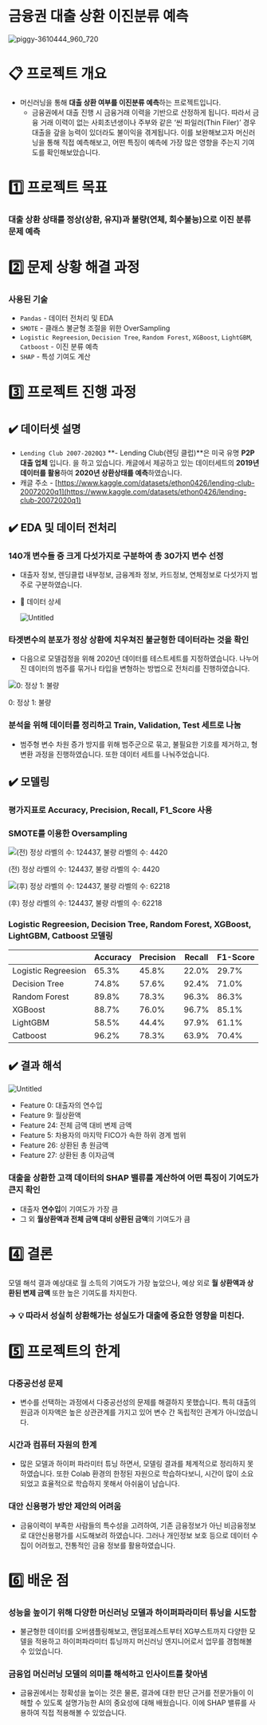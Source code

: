 # 금융권 대출 상환 이진분류 예측
![piggy-3610444_960_720](https://user-images.githubusercontent.com/86893209/181442606-f106337c-57b8-4a24-ab14-18271bf3bdaa.jpg)
# 📋 프로젝트 개요

- 머신러닝을 통해 **대출 상환 여부를 이진분류 예측**하는 프로젝트입니다.
    - 금융권에서 대출 진행 시 금융거래 이력을 기반으로 산정하게 됩니다. 따라서 금융 거래 이력이 없는 사회초년생이나 주부와 같은 ‘씬 파일러(Thin Filer)’ 경우 대출을 갚을 능력이 있더라도 불이익을 겪게됩니다. 이를 보완해보고자 머신러닝을 통해 직접 예측해보고, 어떤 특징이 예측에 가장 많은 영향을 주는지 기여도를 확인해보았습니다.

# 1️⃣ 프로젝트 목표

### 대출 상환 상태를 정상(상환, 유지)과 불량(연체, 회수불능)으로 이진 분류 문제 예측

# 2️⃣ 문제 상황 해결 과정

### 사용된 기술

- `Pandas` - 데이터 전처리 및 EDA
- `SMOTE` - 클래스 불균형 조절을 위한 OverSampling
- `Logistic Regreesion`, `Decision Tree`, `Random Forest`, `XGBoost`, `LightGBM`, `Catboost` - 이진 분류 예측
- `SHAP` - 특성 기여도 계산

# 3️⃣ 프로젝트 진행 과정

## ✔️ 데이터셋 설명

- `Lending Club 2007-2020Q3` **- Lending Club(렌딩 클럽)**은 미국 유명 **P2P 대출 업체** 입니다.
을 하고 있습니다.  캐글에서 제공하고 있는 데이터세트의 **2019년 데이터를 활용**하여 **2020년 상환상태를 예측**하였습니다.
- 캐글 주소 - [https://www.kaggle.com/datasets/ethon0426/lending-club-20072020q1](https://www.kaggle.com/datasets/ethon0426/lending-club-20072020q1)

## ✔️ EDA 및 데이터 전처리

### 140개 변수들 중 크게 다섯가지로 구분하여 총 30가지 변수 선정

- 대출자 정보, 렌딩클럽 내부정보, 금융계좌 정보, 카드정보, 연체정보로 다섯가지 범주로 구분하였습니다.
- 📁 데이터 상세
    
    ![Untitled](https://s3.us-west-2.amazonaws.com/secure.notion-static.com/bd74c1d4-c692-4dbd-b5d5-7809164aa004/Untitled.png?X-Amz-Algorithm=AWS4-HMAC-SHA256&X-Amz-Content-Sha256=UNSIGNED-PAYLOAD&X-Amz-Credential=AKIAT73L2G45EIPT3X45%2F20220728%2Fus-west-2%2Fs3%2Faws4_request&X-Amz-Date=20220728T071134Z&X-Amz-Expires=86400&X-Amz-Signature=e60d221a538b6536d03df4802ca4c86b42fd9592a02da891cec3beb0e6ad44f5&X-Amz-SignedHeaders=host&response-content-disposition=filename%20%3D%22Untitled.png%22&x-id=GetObject)
    

### 타겟변수의 분포가 정상 상환에 치우쳐진 불균형한 데이터라는 것을 확인

- 다음으로 모델검정을 위해 2020년 데이터를 테스트세트를 지정하였습니다. 나누어진 데이터의 범주를 묶거나 타입을 변형하는 방법으로 전처리를 진행하였습니다.

![0: 정상 1: 불량](https://s3.us-west-2.amazonaws.com/secure.notion-static.com/2f7343e6-50d4-481c-9b34-afec802823ee/Untitled.png?X-Amz-Algorithm=AWS4-HMAC-SHA256&X-Amz-Content-Sha256=UNSIGNED-PAYLOAD&X-Amz-Credential=AKIAT73L2G45EIPT3X45%2F20220728%2Fus-west-2%2Fs3%2Faws4_request&X-Amz-Date=20220728T071108Z&X-Amz-Expires=86400&X-Amz-Signature=f62be04462f93de9e22ea2ef90e14f887fe338ad6dde7b98b1d627218d0d4aba&X-Amz-SignedHeaders=host&response-content-disposition=filename%20%3D%22Untitled.png%22&x-id=GetObject)

0: 정상 1: 불량

### 분석을 위해 데이터를 정리하고 Train, Validation, Test 세트로 나눔

- 범주형 변수 차원 증가 방지를 위해 범주군으로 묶고, 불필요한 기호를 제거하고, 형 변환 과정을 진행하였습니다. 또한 데이터 세트를 나눠주었습니다.

## ✔️ 모델링

### 평가지표로 Accuracy, Precision, Recall, F1_Score 사용
### SMOTE를 이용한 Oversampling

![(전) 정상 라벨의 수: 124437, 불량 라벨의 수: 4420](https://s3.us-west-2.amazonaws.com/secure.notion-static.com/eeeb6fc5-66bf-479e-93e9-428755b3ff61/Untitled.png?X-Amz-Algorithm=AWS4-HMAC-SHA256&X-Amz-Content-Sha256=UNSIGNED-PAYLOAD&X-Amz-Credential=AKIAT73L2G45EIPT3X45%2F20220728%2Fus-west-2%2Fs3%2Faws4_request&X-Amz-Date=20220728T071054Z&X-Amz-Expires=86400&X-Amz-Signature=59a0ab98ae9443142036495b2214cc6b59dc78527d5f41a1c9e6810d5994a430&X-Amz-SignedHeaders=host&response-content-disposition=filename%20%3D%22Untitled.png%22&x-id=GetObject)

(전) 정상 라벨의 수: 124437, 불량 라벨의 수: 4420

![(후) 정상 라벨의 수: 124437, 불량 라벨의 수: 62218](https://s3.us-west-2.amazonaws.com/secure.notion-static.com/a169f957-3ec8-4eec-a7d2-e5d5e5078a5d/Untitled.png?X-Amz-Algorithm=AWS4-HMAC-SHA256&X-Amz-Content-Sha256=UNSIGNED-PAYLOAD&X-Amz-Credential=AKIAT73L2G45EIPT3X45%2F20220728%2Fus-west-2%2Fs3%2Faws4_request&X-Amz-Date=20220728T071028Z&X-Amz-Expires=86400&X-Amz-Signature=0556a894cee5695b330072ffc146999b381eea504414e78a89950a5f19a2c09d&X-Amz-SignedHeaders=host&response-content-disposition=filename%20%3D%22Untitled.png%22&x-id=GetObject)

(후) 정상 라벨의 수: 124437, 불량 라벨의 수: 62218

### Logistic Regreesion, Decision Tree, Random Forest, XGBoost, LightGBM, Catboost 모델링
|  | Accuracy | Precision | Recall | F1-Score |
| --- | --- | --- | --- | --- |
| Logistic Regreesion | 65.3% | 45.8% | 22.0% | 29.7% |
| Decision Tree | 74.8% | 57.6% | 92.4% | 71.0% |
| Random Forest | 89.8% | 78.3% | 96.3% | 86.3% |
| XGBoost | 88.7% | 76.0% | 96.7% | 85.1% |
| LightGBM | 58.5% | 44.4% | 97.9% | 61.1% |
| Catboost | 96.2% | 78.3% | 63.9% | 70.4% |

## ✔️ 결과 해석

![Untitled](https://s3.us-west-2.amazonaws.com/secure.notion-static.com/3382039f-2251-4139-ad18-b2d4355e3601/Untitled.png?X-Amz-Algorithm=AWS4-HMAC-SHA256&X-Amz-Content-Sha256=UNSIGNED-PAYLOAD&X-Amz-Credential=AKIAT73L2G45EIPT3X45%2F20220728%2Fus-west-2%2Fs3%2Faws4_request&X-Amz-Date=20220728T070958Z&X-Amz-Expires=86400&X-Amz-Signature=3a12b5d0f6f77695ba2594f2ca0376e04972cad5dfcb6d09777d62e5a32ac290&X-Amz-SignedHeaders=host&response-content-disposition=filename%20%3D%22Untitled.png%22&x-id=GetObject)

- Feature 0: 대출자의 연수입
- Feature 9: 월상환액
- Feature 24: 전체 금액 대비 변제 금액
- Feature 5: 차용자의 마지막 FICO가 속한 하위 경계 범위
- Feature 26: 상환된 총 원금액
- Feature 27: 상환된 총 이자금액

### 대출을 상환한 고객 데이터의 SHAP 밸류를 계산하여 어떤 특징이 기여도가 큰지 확인

- 대출자 **연수입**이 기여도가 가장 큼
- 그 외 **월상환액과 전체 금액 대비 상환된 금액**의 기여도가 큼

# 4️⃣ 결론

모델 해석 결과 예상대로 월 소득의 기여도가 가장 높았으나, 예상 외로 **월 상환액과 상환된 변제 금액** 또한 높은 기여도를 차지한다.

### → 💡 따라서 성실히 상환해가는 성실도가 대출에 중요한 영향을 미친다.

# 5️⃣ 프로젝트의 한계

### 다중공선성 문제

- 변수를 선택하는 과정에서 다중공선성의 문제를 해결하지 못했습니다. 특히 대출의 원금과 이자액은 높은 상관관계를 가지고 있어 변수 간 독립적인 관계가 아니었습니다.

### 시간과 컴퓨터 자원의 한계

- 많은 모델과 하이퍼 파라미터 튜닝 하면서, 모델링 결과를 체계적으로 정리하지 못하였습니다. 또한 Colab 환경의 한정된 자원으로 학습하다보니, 시간이 많이 소요되었고 효율적으로 학습하지 못해서 아쉬움이 남습니다.

### **대안 신용평가 방안 제안의 어려움**

- 금융이력이 부족한 사람들의 특수성을 고려하여, 기존 금융정보가 아닌 비금융정보로 대안신용평가를 시도해보려 하였습니다. 그러나 개인정보 보호 등으로 데이터 수집이 어려웠고, 전통적인 금융 정보를 활용하였습니다.

# 6️⃣ 배운 점

### 성능을 높이기 위해 다양한 머신러닝 모델과 하이퍼파라미터 튜닝을 시도함

- 불균형한 데이터를 오버샘플링해보고, 랜덤포레스트부터 XG부스트까지 다양한 모델을 적용하고 하이퍼파라미터 튜닝까지 머신러닝 엔지니어로서 업무를 경험해볼 수 있었습니다.

### 금융업 머신러닝 모델의 의미를 해석하고 인사이트를 찾아냄

- 금융권에서는 정확성을 높이는 것은 물론, 결과에 대한 판단 근거를 전문가들이 이해할 수 있도록 설명가능한 AI의 중요성에 대해 배웠습니다. 이에 SHAP 밸류를 사용하여 직접 적용해볼 수 있었습니다.
